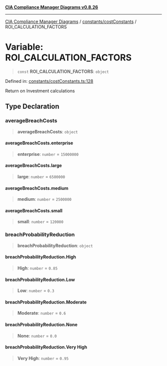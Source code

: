 [**CIA Compliance Manager Diagrams v0.8.26**](../../../README.md)

***

[CIA Compliance Manager Diagrams](../../../modules.md) / [constants/costConstants](../README.md) / ROI\_CALCULATION\_FACTORS

# Variable: ROI\_CALCULATION\_FACTORS

> `const` **ROI\_CALCULATION\_FACTORS**: `object`

Defined in: [constants/costConstants.ts:128](https://github.com/Hack23/cia-compliance-manager/blob/168f1311621722afef33b264085d8ac99d4a3213/src/constants/costConstants.ts#L128)

Return on Investment calculations

## Type Declaration

### averageBreachCosts

> **averageBreachCosts**: `object`

#### averageBreachCosts.enterprise

> **enterprise**: `number` = `15000000`

#### averageBreachCosts.large

> **large**: `number` = `6500000`

#### averageBreachCosts.medium

> **medium**: `number` = `2500000`

#### averageBreachCosts.small

> **small**: `number` = `120000`

### breachProbabilityReduction

> **breachProbabilityReduction**: `object`

#### breachProbabilityReduction.High

> **High**: `number` = `0.85`

#### breachProbabilityReduction.Low

> **Low**: `number` = `0.3`

#### breachProbabilityReduction.Moderate

> **Moderate**: `number` = `0.6`

#### breachProbabilityReduction.None

> **None**: `number` = `0.0`

#### breachProbabilityReduction.Very High

> **Very High**: `number` = `0.95`
